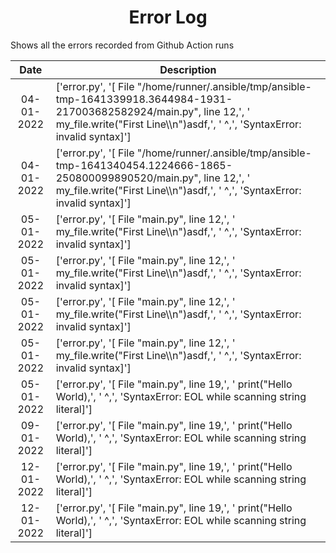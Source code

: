 <h1 align="center"> Error Log </h1>

Shows all the errors recorded from Github Action runs


| Date            | Description                                                          |
| :----------------------: | ----------------------------------------------------------------------------------------------------------------------------------- |
| 04-01-2022 | ['error.py', '[  File "/home/runner/.ansible/tmp/ansible-tmp-1641339918.3644984-1931-217003682582924/main.py", line 12,', '    my_file.write("First Line\\\\n")asdf,', '                                 ^,', 'SyntaxError: invalid syntax]'] |
| 04-01-2022 | ['error.py', '[  File "/home/runner/.ansible/tmp/ansible-tmp-1641340454.1224666-1865-250800099890520/main.py", line 12,', '    my_file.write("First Line\\\\n")asdf,', '                                 ^,', 'SyntaxError: invalid syntax]'] |
| 05-01-2022 | ['error.py', '[  File "main.py", line 12,', '    my_file.write("First Line\\\\n")asdf,', '                                 ^,', 'SyntaxError: invalid syntax]'] |
|05-01-2022 | ['error.py', '[  File "main.py", line 12,', '    my_file.write("First Line\\\\n")asdf,', '                                 ^,', 'SyntaxError: invalid syntax]']|
|05-01-2022 | ['error.py', '[  File "main.py", line 12,', '    my_file.write("First Line\\\\n")asdf,', '                                 ^,', 'SyntaxError: invalid syntax]']|
|05-01-2022 | ['error.py', '[  File "main.py", line 12,', '    my_file.write("First Line\\\\n")asdf,', '                                 ^,', 'SyntaxError: invalid syntax]']|
|05-01-2022 | ['error.py', '[  File "main.py", line 19,', '    print("Hello World),', '                      ^,', 'SyntaxError: EOL while scanning string literal]']|
|09-01-2022 | ['error.py', '[  File "main.py", line 19,', '    print("Hello World),', '                      ^,', 'SyntaxError: EOL while scanning string literal]']|
|12-01-2022 | ['error.py', '[  File "main.py", line 19,', '    print("Hello World),', '                      ^,', 'SyntaxError: EOL while scanning string literal]']|
|12-01-2022 | ['error.py', '[  File "main.py", line 19,', '    print("Hello World),', '                      ^,', 'SyntaxError: EOL while scanning string literal]']|
